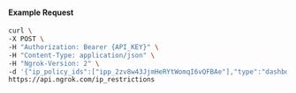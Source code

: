 <!-- Code generated for API Clients. DO NOT EDIT. -->

#### Example Request

```bash
curl \
-X POST \
-H "Authorization: Bearer {API_KEY}" \
-H "Content-Type: application/json" \
-H "Ngrok-Version: 2" \
-d '{"ip_policy_ids":["ipp_2zv8w43JjmHeRYtWomqI6vQFBAe"],"type":"dashboard"}' \
https://api.ngrok.com/ip_restrictions
```
